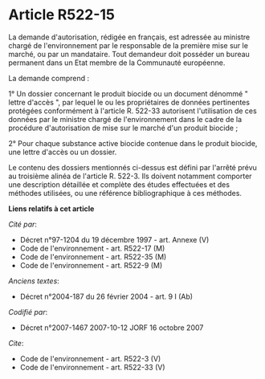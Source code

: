 # Article R522-15

La demande d'autorisation, rédigée en français, est adressée au ministre chargé de l'environnement par le responsable de la
première mise sur le marché, ou par un mandataire. Tout demandeur doit posséder un bureau permanent dans un Etat membre de la
Communauté européenne. 

La demande comprend : 

1° Un dossier concernant le produit biocide ou un document dénommé " lettre d'accès ", par lequel le ou les propriétaires de
données pertinentes protégées conformément à l'article R. 522-33 autorisent l'utilisation de ces données par le ministre
chargé de l'environnement dans le cadre de la procédure d'autorisation de mise sur le marché d'un produit biocide ; 

2° Pour chaque substance active biocide contenue dans le produit biocide, une lettre d'accès ou un dossier. 

Le contenu des dossiers mentionnés ci-dessus est défini par l'arrêté prévu au troisième alinéa de l'article R. 522-3. Ils
doivent notamment comporter une description détaillée et complète des études effectuées et des méthodes utilisées, ou une
référence bibliographique à ces méthodes.

**Liens relatifs à cet article**

_Cité par_:

  - Décret n°97-1204 du 19 décembre 1997 - art. Annexe (V)
  - Code de l'environnement - art. R522-17 (M)
  - Code de l'environnement - art. R522-35 (M)
  - Code de l'environnement - art. R522-9 (M)

_Anciens textes_:

  - Décret n°2004-187 du 26 février 2004 - art. 9 I (Ab)

_Codifié par_:

  - Décret n°2007-1467 2007-10-12 JORF 16 octobre 2007

_Cite_:

  - Code de l'environnement - art. R522-3 (V)
  - Code de l'environnement - art. R522-33 (V)
